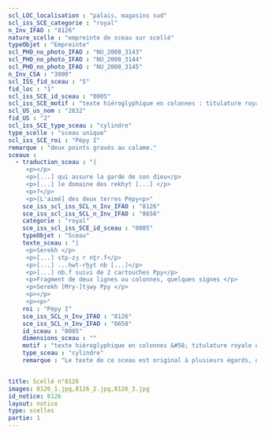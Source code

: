 ```yaml
---
scl_LOC_localisation : "palais, magasins sud"
scl_iss_SCE_categorie : "royal"
n_Inv_IFAO : "8126"
nature_scelle : "empreinte de sceau sur scellé"
typeObjet : "Empreinte"
scl_PHO_no_photo_IFAO : "NU_2008_3143"
scl_PHO_no_photo_IFAO : "NU_2008_3144"
scl_PHO_no_photo_IFAO : "NU_2008_3145"
n_Inv_CSA : "3000"
scl_ISS_fid_sceau : "5"
fid_loc : "1"
scl_iss_SCE_id_sceau : "0005"
scl_iss_SCE_motif : "texte hiéroglyphique en colonnes : titulature royale et épithètes de fonctionnaire."
scl_US_us_nom : "2632"
fid_US : "2"
scl_iss_SCE_type_sceau : "cylindre"
type_scelle : "sceau unique"
scl_iss_SCE_roi : "Pépy I"
remarque : "deux points gravés au calame."
sceaux :
  - traduction_sceau : "|
     <p></p>
     <p>[...] qui assure la garde de son dieu</p>
     <p>[...] le domaine des rekhyt [...] </p>
     <p>?</p>
     <p>[L'aimé] des deux terres Pépy<p>"
    sce_iss_scl_iss_SCL_n_Inv_IFAO : "8126"
    sce_iss_scl_iss_SCL_n_Inv_IFAO : "8658"
    categorie : "royal"
    sce_iss_scl_iss_SCE_id_sceau : "0005"
    typeObjet : "Sceau"
    texte_sceau : "|
     <p>Serekh </p>
     <p>[...] stp-zȝ r nṯr.f</p>
     <p>[...] ...ḥwt-rḫyt nb [...]</p>
     <p>[...] nb.f suivi de 2 cartouches Ppy</p>
     <p>Fragment de deux lignes ou colonnes, quelques signes </p>
     <p>Serekh [Mry-]tȝwy Ppy </p>
     <p></p>
     <p><p>"
    roi : "Pépy I"
    sce_iss_SCL_n_Inv_IFAO : "8126"
    sce_iss_SCL_n_Inv_IFAO : "8658"
    id_sceau : "0005"
    dimensions_sceau : ""
    motif : "texte hiéroglyphique en colonnes &#58; titulature royale et épithètes de fonctionnaire."
    type_sceau : "cylindre"
    remarque : "Le texte de ce sceau est original à plusieurs égards, de même que sa disposition. "


title: Scellé n°8126
images: 8126_1.jpg,8126_2.jpg,8126_3.jpg
id_notice: 8126
layout: notice
type: scelles
partie: 1
---
```


